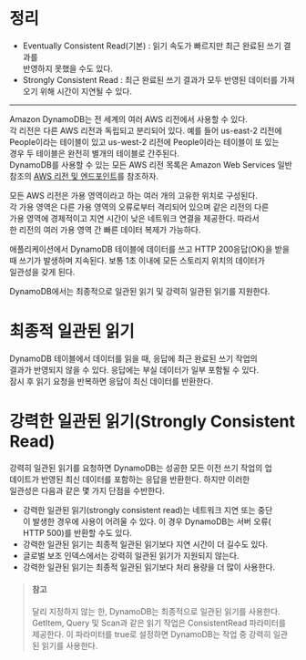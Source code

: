 # 정리
- Eventually Consistent Read(기본) : 읽기 속도가 빠르지만 최근 완료된 쓰기 결과를  
반영하지 못했을 수도 있다.  
- Strongly Consistent Read : 최근 완료된 쓰기 결과가 모두 반영된 데이터를 가져  
오기 위해 시간이 지연될 수 있다.  

---

Amazon DynamoDB는 전 세계의 여러 AWS 리전에서 사용할 수 있다.   
각 리전은 다른 AWS 리전과 독립되고 분리되어 있다. 예를 들어 us-east-2 리전에   
People이라는 테이블이 있고 us-west-2 리전에 People이라는 테이블이 또 있는  
경우 두 테이블은 완전히 별개의 테이블로 간주된다.  
DynamoDB를 사용할 수 있는 모든 AWS 리전 목록은 Amazon Web Services 일반  
참조의 [AWS 리전 및 엔드포인트](https://docs.aws.amazon.com/general/latest/gr/rande.html#ddb_region)를 참조하자.   
  
모든 AWS 리전은 가용 영역이라고 하는 여러 개의 고유한 위치로 구성된다.  
각 가용 영역은 다른 가용 영역의 오류로부터 격리되어 있으며 같은 리전의 다른  
가용 영역에 경제적이고 지연 시간이 낮은 네트워크 연결을 제공한다. 따라서  
한 리전의 여러 가용 영역 간 빠른 데이터 복제가 가능하다.   
  
애플리케이션에서 DynamoDB 테이블에 데이터를 쓰고 HTTP 200응답(OK)을 받을  
때 쓰기가 발생하며 지속된다. 보통 1초 이내에 모든 스토리지 위치의 데이터가  
일관성을 갖게 된다.  
  
DynamoDB에서는 최종적으로 일관된 읽기 및 강력히 일관된 읽기를 지원한다.  

# 최종적 일관된 읽기  
DynamoDB 테이블에서 데이터를 읽을 때, 응답에 최근 완료된 쓰기 작업의  
결과가 반영되지 않을 수 있다. 응답에는 부실 데이터가 일부 포함될 수 있다.   
잠시 후 읽기 요청을 반복하면 응답이 최신 데이터를 반환한다.   
  
# 강력한 일관된 읽기(Strongly Consistent Read)   
강력히 일관된 읽기를 요청하면 DynamoDB는 성공한 모든 이전 쓰기 작업의 업  
데이트가 반영된 최신 데이터를 포함하는 응답을 반환한다. 하지만 이러한  
일관성은 다음과 같은 몇 가지 단점을 수반한다.   
- 강력한 일관된 읽기(strongly consistent read)는 네트워크 지연 또는 중단  
이 발생한 경우에 사용이 어려울 수 있다. 이 경우 DynamoDB는 서버 오류(  
HTTP 500)를 반환할 수도 있다.  
- 강력한 일관된 읽기는 최종적 일관된 읽기보다 지연 시간이 더 길수도 있다.  
- 글로벌 보조 인덱스에서는 강력히 일관된 읽기가 지원되지 않는다.  
- 강력한 일관된 읽기는 최종적 일관된 읽기보다 처리 용량을 더 많이 사용한다.  

> #### 참고   
> 달리 지정하지 않는 한, DynamoDB는 최종적으로 일관된 읽기를 사용한다.  
> GetItem, Query 및 Scan과 같은 읽기 작업은 ConsistentRead 파라미터를  
> 제공한다. 이 파라미터를 true로 설정하면 DynamoDB는 작업 중 강력히 일관  
> 된 읽기를 사용한다.  
